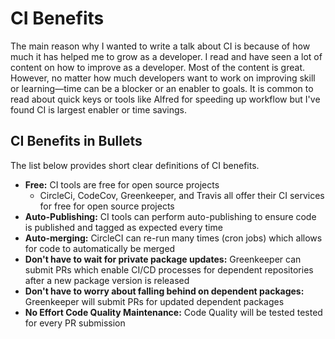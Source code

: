 # CI Benefits

The main reason why I wanted to write a talk about CI is because of how much it has  helped me to grow as a developer. I read and have seen a lot of content on how to improve as a developer.
Most of the content is great. However, no matter how much developers want to work on improving skill or learning—time can be a blocker or an enabler to goals.
It is common to read about quick keys or tools like Alfred for speeding up workflow but I've found CI is largest enabler or time savings.

## CI Benefits in Bullets

The list below provides short clear definitions of CI benefits.

- **Free:** CI tools are free for open source projects
  - CircleCi, CodeCov, Greenkeeper, and Travis all offer their CI services for free for open source projects
- **Auto-Publishing:** CI tools can perform auto-publishing to ensure code is published and tagged as expected every time
- **Auto-merging:** CircleCI can re-run many times (cron jobs) which allows for code to automatically be merged
- **Don't have to wait for private package updates:** Greenkeeper can submit PRs which enable CI/CD processes for dependent repositories after a new package version is released
- **Don't have to worry about falling behind on dependent packages:** Greenkeeper will submit PRs for updated dependent packages
- **No Effort Code Quality Maintenance:** Code Quality will be tested tested for every PR submission
